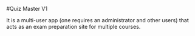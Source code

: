 #Quiz Master V1

It is a multi-user app (one requires an administrator and other users) that acts as an exam preparation site for multiple courses.